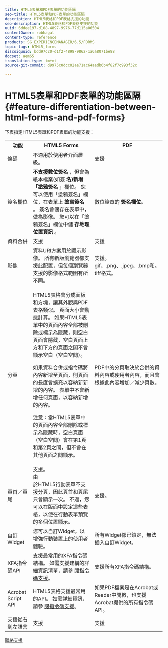 ```yaml
---
title: HTML5表單和PDF表單的功能區隔
seo-title: HTML5表單和PDF表單的功能區隔
description: HTML5表格和PDF表格支援的功能
seo-description: HTML5表格和PDF表格支援的功能
uuid: 6ddee197-d108-4897-9976-77d115a06504
contentOwner: robhagat
content-type: reference
products: SG_EXPERIENCEMANAGER/6.5/FORMS
topic-tags: hTML5_forms
discoiquuid: bdd97c20-d1f2-4898-9862-1a6a8071be88
docset: aem65
translation-type: tm+mt
source-git-commit: d9975c0dcc02ae71ac64aadb6b4f82f7c993f32c

---
```



# HTML5表單和PDF表單的功能區隔 {#feature-differentiation-between-html-forms-and-pdf-forms}

下表指定HTML5表單和PDF表單的功能支援：

<table>
 <tbody>
  <tr>
   <th>功能</th>
   <th>HTML5 Forms</th>
   <th>PDF</th>
  </tr>
  <tr>
   <td>條碼<br /> </td>
   <td>不適用於使用者介面層級。 </td>
   <td>支援</td>
  </tr>
  <tr>
   <td>簽名欄位<br /> </td>
   <td><strong>不支援數位簽名</strong> ，但會為紙本檔案(如簽 <strong>名)新增「塗鴉簽名</strong> 」欄位。 您可以使用「塗鴉簽名」欄位，在表單上 <strong>塗寫簽名</strong> 。 簽名會儲存在表單中，做為影像。 您可以在「塗鴉簽名」欄位中儲 <strong>存地理位置資訊</strong> 。</td>
   <td>數位簽章的 <strong>簽名欄位</strong>。</td>
  </tr>
  <tr>
   <td>資料合併</td>
   <td>支援</td>
   <td>支援</td>
  </tr>
  <tr>
   <td>影像</td>
   <td>資料URI方案用於顯示影像。 所有新版瀏覽器都支援此配置，但每個瀏覽器支援的影像格式範圍有所不同。<br /> </td>
   <td>支援。gif、.png、.jpeg、.bmp和。tiff格式。</td>
  </tr>
  <tr>
   <td>分頁<br /> </td>
   <td><p>HTML5表格會分成面板和方塊，讓其外觀與PDF表格類似。 頁面大小會動態計算。 如果HTML5表單中的頁面內容全部被刪除或標示為隱藏，則空白頁面會隱藏，空白頁面上方和下方的頁面之間不會顯示空白（空白空間）。</p> <p>如果資料合併或指令碼將內容新增至頁面，則頁面的長度會擴充以容納新新增的內容。 表單中不會新增任何頁面，以容納新增的內容。 </p> <p><strong></strong> 注意：當HTML5表單中的頁面內容全部刪除或標示為隱藏時，空白頁面（空白空間）會在第1頁和第2頁之間，但不會在其他頁面之間顯示。</p> </td>
   <td>PDF中的分頁取決於合併的資料內容或使用者內容，而且會根據此內容增加／減少頁數。</td>
  </tr>
  <tr>
   <td>頁首／頁尾 </td>
   <td>支援。 <br /> 由 <br /> 於HTML5行動表單不支援分頁，因此頁首和頁尾只會顯示一次。 不過，您可以在版面中設定這些表格，以便在行動表單預覽的多個位置顯示。<br /> </td>
   <td>支援。</td>
  </tr>
  <tr>
   <td>自訂Widget</td>
   <td>您可以自訂Widget，以增強行動裝置上的使用者體驗。<br /> </td>
   <td>所有Widget都已鎖定，無法插入自訂Widget。<br /> </td>
  </tr>
  <tr>
   <td>XFA指令碼API</td>
   <td>支援最常用的XFA指令碼結構。 如需支援建構的詳細資訊清單，請參 <a href="/help/forms/using/scripting-support.md">閱指令碼支援</a>。</td>
   <td>支援所有XFA指令碼結構。</td>
  </tr>
  <tr>
   <td>Acrobat Script API </td>
   <td>HTML5表格支援最常用的API。 如需詳細資訊，請參 <a href="/help/forms/using/scripting-support.md">閱指令碼支援</a>。</td>
   <td>如果PDF檔案是在Acrobat或Reader中開啟，也支援Acrobat提供的所有指令碼API。</td>
  </tr>
  <tr>
   <td>支援從右到左語言 </td>
   <td>支援</td>
   <td>支援</td>
  </tr>
 </tbody>
</table>

<!--Follow the best practices to enable a form template for HTML5 renditions and ensure that the behavior and appearance of HTML5 forms and XFA-based PDF is consistent. For detailed list of best practices, see [Best practices to design an HTML5 form.](/help/forms/using/best-practices-design-html5-forms.md)-->

[聯絡支援](https://www.adobe.com/account/sign-in.supportportal.html)
